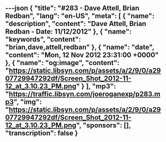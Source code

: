 ---json
{
  "title": "#283 - Dave Attell, Brian Redban",
  "lang": "en-US",
  "meta": [
    {
      "name": "description",
      "content": "Dave Attell, Brian Redban - Date: 11/12/2012"
    },
    {
      "name": "keywords",
      "content": "brian,dave,attell,redban"
    },
    {
      "name": "date",
      "content": "Mon, 12 Nov 2012 23:31:00 +0000"
    },
    {
      "name": "og:image",
      "content": "https://static.libsyn.com/p/assets/a/2/9/0/a2907729947292df/Screen_Shot_2012-11-12_at_3.10.23_PM.png"
    }
  ],
  "mp3": "https://traffic.libsyn.com/joeroganexp/p283.mp3",
  "img": "https://static.libsyn.com/p/assets/a/2/9/0/a2907729947292df/Screen_Shot_2012-11-12_at_3.10.23_PM.png",
  "sponsors": [],
  "transcription": false
}
---
<episode-header />

<timemark seconds="0" />

<transcribe-call-to-action />

<episode-footer />